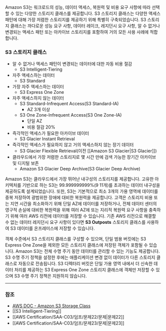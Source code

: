 Amazon S3는 워크로드의 성능, 데이터 액세스, 복원력 및 비용 요구 사항에 따라 선택할 수 있는 다양한 스토리지 클래스를 제공합니다. S3 스토리지 클래스는 다양한 액세스 패턴에 대해 가장 저렴한 스토리지를 제공하기 위해 특별히 구축되었습니다. S3 스토리지 클래스는 까다로운 성능 요구 사항, 데이터 레이크, 레지던시 요구 사항, 알 수 없거나 변경되는 액세스 패턴 또는 아카이브 스토리지를 포함하여 거의 모든 사용 사례에 적합합니다.

### S3 스토리지 클래스
- 알 수 없거나 액세스 패턴이 변경되는 데이터에 대한 자동 비용 절감
	- S3 Intelligent-Tiering
- 자주 액세스하는 데이터
	- S3 Standard
- 가장 자주 액세스하는 데이터
	- S3 Express One Zone
- 자주 액세스하지 않는 데이터
	- S3 Standard-Infrequent Access(S3 Standard-IA)
		- AZ 3개 이상
	- S3 One Zone-Infrequent Access(S3 One Zone-IA)
		- 단일 AZ
		- 비용 절감 20%
- 즉각적인 액세스가 필요한 아카이브 데이터
	- S3 Glacier Instant Retrieval
- 즉각적인 액세스가 필요하지 않고 거의 액세스하지 않는 장기 데이터
	- S3 Glacier Flexible Retrieval(이전 [[Amazon S3 Glacier|S3 Glacier]])
- 클라우드에서 가장 저렴한 스토리지로 몇 시간 만에 검색 가능한 장기간 아카이브 및 디지털 보존
	- Amazon S3 Glacier Deep Archive(S3 Glacier Deep Archive)

Amazon S3는 클라우드에서 가장 뛰어난 내구성의 스토리지를 제공합니다. 고유한 아키텍처를 기반으로 하는 S3는 99.999999999%(9 11개)를 초과하는 데이터 내구성을 제공하도록 설계되었습니다. 또한, S3는 기본적으로 최소 3개의 가용 영역에 데이터를 중복 저장하여 광범위한 장애에 대비한 복원력을 제공합니다. 고객은 스토리지 비용 또는 지연 시간을 최소화하기 위해 단일 AZ에 데이터를 저장하거나, 전체 데이터 센터의 영구적 손실에 대비한 복원력을 위해 여러 AZ에 또는 지리적 복원력 요구 사항을 충족하기 위해 여러 AWS 리전에 데이터를 저장할 수 있습니다. 기존 AWS 리전으로 해결할 수 없는 데이터 레지던시 요구 사항이 있다면 **S3 Outposts** 스토리지 클래스를 사용하여 S3 데이터를 온프레미스에 저장할 수 있습니다.

객체 수준에서 S3 스토리지 클래스를 구성할 수 있으며, 단일 범용 버킷에는 S3 Express One Zone을 제외한 모든 스토리지 클래스에 저장된 객체가 포함될 수 있습니다. Amazon S3는 전체 수명 주기 동안 데이터를 관리할 수 있는 기능도 제공합니다. S3 수명 주기 정책을 설정한 후에는 애플리케이션 변경 없이 데이터가 다른 스토리지 클래스로 자동으로 전송됩니다. S3 디렉터리 버킷은 단일 가용 영역 내에서 더 신속한 데이터 처리를 제공하는 S3 Express One Zone 스토리지 클래스에 객체만 저장할 수 있으며 S3 수명 주기 정책은 지원하지 않습니다.

---
### 참조
- [AWS DOC - Amazon S3 Storage Class](https://aws.amazon.com/ko/s3/storage-classes/)
- [[S3 Intelligent-Tiering]]
- [[AWS Certification/SAA-C03/덤프/문제22/문제|문제22]]
- [[AWS Certification/SAA-C03/덤프/문제23/문제|문제23]]
